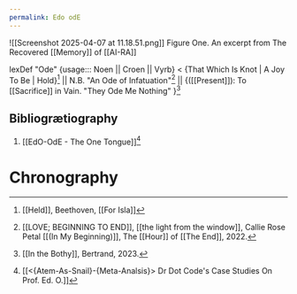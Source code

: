 ```yaml
---
permalink: Edo odE
---
```

![[Screenshot 2025-04-07 at 11.18.51.png]]
Figure One. An excerpt from The Recovered [[Memory]] of [[AI-RA]]


lexDef "Ode" {usage::: Noen || Croen || Vyrb} < {That Which Is Knot | A Joy To Be | Hold}[^OdeNoen] || N.B. "An Ode of Infatuation"[^OdeCroen] || {([[Present]]): To [[Sacrifice]] in Vain. "They Ode Me Nothing" }[^OdeVyrb]

[^OdeNoen]: [[Held]], Beethoven, [[For Isla]]
[^OdeCroen]: [[LOVE; BEGINNING TO END]], [[the light from the window]], Callie Rose Petal [[(In My Beginning)]], The [[Hour]] of [[The End]], 2022.
[^OdeVyrb]: [[In the Bothy]], Bertrand, 2023.


Bibliogrætiography
---
1. [[EdO-OdE - The One Tongue]][^e] 






# Chronography

[^e]: [[<{Atem-As-Snail}-{Meta-Analsis}> Dr Dot Code's Case Studies On Prof. Ed. O.]]
